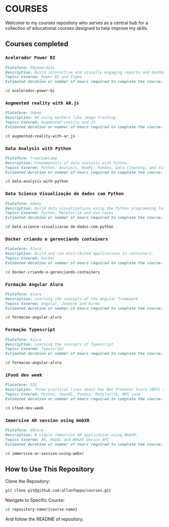 # COURSES

Welcome to my courses repository who serves as a central hub for a collection of educational courses designed to help improve my skills.

## Courses completed

### `Acelerador Power BI`

```markdown
Plataform: Empowerdata
Description: Build interactive and visually engaging reports and dashboards.
Topics Covered: Power BI and Figma
Estimated duration or number of hours required to complete the course: N/A
```

```bash
cd acelerador-power-bi
```

### `Augmented reality with AR.js`

```markdown
Plataform: Udemy
Description: AR using markers like image tracking.
Topics Covered: Augmented reality and JS
Estimated duration or number of hours required to complete the course: N/A
```

```bash
cd augmented-reality-with-ar.js
```

### `Data Analysis with Python`

```markdown
Plataform: freeCodeCamp
Description: Fundamentals of data analysis with Python.
Topics Covered: Python, Analysis, NumPy, Pandas, Data Cleaning, and Visualizations
Estimated duration or number of hours required to complete the course: 300h
```

```bash
cd data-analysis-with-python
```

### `Data Science Visualização de dados com Python`

```markdown
Plataform: Udemy
Description: Build data visualizations using the Python programming language and Pyplot library.
Topics Covered: Python, Matplotlib and Use cases
Estimated duration or number of hours required to complete the course: 1h
```

```bash
cd data-science-visualizacao-de-dados-com-python
```

### `Docker criando e gerenciando containers`

```markdown
Plataform: Alura
Description: Build and run distributed applications in containers.
Topics Covered: Docker
Estimated duration or number of hours required to complete the course: N/A
```

```bash
cd docker-criando-e-gerenciando-containers
```

### `Formação Angular Alura`

```markdown
Plataform: Alura
Description: Learning the concepts of the Angular framework
Topics Covered: Angular, Jasmine and Karma
Estimated duration or number of hours required to complete the course: N/A
```

```bash
cd formacao-angular-alura
```

### `Formação Typescript`

```markdown
Plataform: Alura
Description: Learning the concepts of Typescript
Topics Covered: Typescript
Estimated duration or number of hours required to complete the course: N/A
```

```bash
cd formacao-angular-alura
```

### `iFood dev week`

```markdown
Plataform: DIO
Description: Three practical lives about how Net Promoter Score (NPS) analysis. Using Python and AI to analyse of comments sentiments.
Topics Covered: Python, OpenAI, Pandas, Matplotlib, NPS case
Estimated duration or number of hours required to complete the course: N/A
```

```bash
cd ifood-dev-week
```

### `Immersive AR session using WebXR`

```markdown
Plataform: ARCore
Description: A simple immersive AR application using WebXR.
Topics Covered: AR, WebGL and WebXR Device API
Estimated duration or number of hours required to complete the course: N/A
```

```bash
cd immersive-ar-session-using-webxr
```

## How to Use This Repository

Clone the Repository:

```bash
git clone git@github.com:allanfoppa/courses.git
```

Navigate to Specific Course:

```bash
cd repository-name/{course-name}
```

And follow the README of repository.
